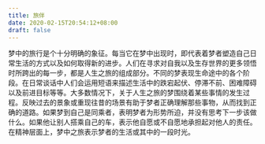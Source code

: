 ```yaml
---
title: 旅伴
date: 2020-02-15T20:54:12+08:00
draft: false
---
```


梦中的旅行是个十分明确的象征。每当它在梦中出现时，即代表着梦者塑造自己日常生活的方式以及如何取得新的进步。人们在寻求对自我以及生存世界的更多领悟时所跨出的每一步，都是人生之旅的组成部分。不同的梦表现生命途中的各个阶段。在日常谈话中人们会运用短语来描述生活中的跌宕起伏、停滞不前、困难障碍以及前进目标等等。大多数情况下，关于人生之旅的梦围绕着某些事情的发生过程。反映过去的景象或重现往昔的场景有助于梦者正确理解那些事物，从而找到正确的道路。如果梦到自己是同乘者，表明梦者为形势所迫，并没有思考下一步该做什么。如果他让别人搭乘自己的车，表示他自愿或不自愿地承担起对他人的责任。在精神层面上，梦中之旅表示梦者的生活或其中的一段时光。